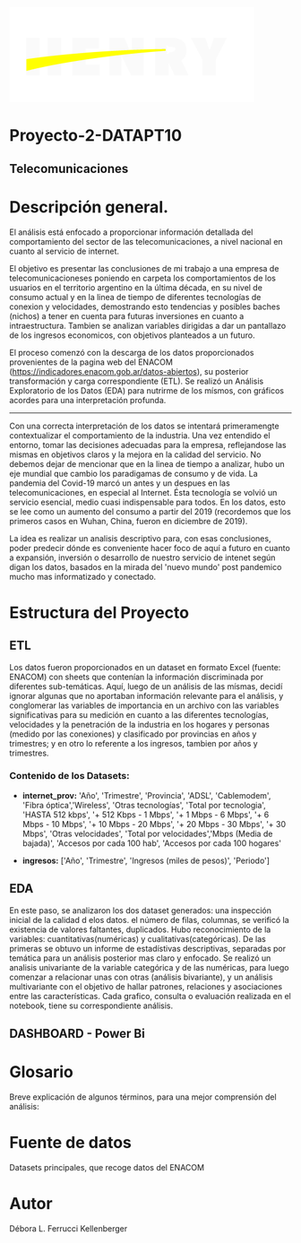  ![alt text](<Images/Logo Henry.png>)

# Proyecto-2-DATAPT10

## Telecomunicaciones

# Descripción general.

El análisis está enfocado a proporcionar información detallada del comportamiento del sector de las telecomunicaciones, a nivel nacional en cuanto al servicio de internet.

El objetivo es presentar las conclusiones de mi trabajo a una empresa de telecomunicacioneses poniendo en carpeta los comportamientos de los usuarios en el territorio argentino en la última década, en su nivel de consumo actual y en la linea de tiempo de diferentes tecnologías de conexion y velocidades, demostrando esto tendencias y posibles baches (nichos) a tener en cuenta para futuras inversiones en cuanto a intraestructura. Tambien se analizan variables dirigidas a dar un pantallazo de los ingresos economicos, con objetivos planteados a un futuro.

El proceso comenzó con la descarga de los datos proporcionados provenientes de la pagina web del ENACOM (https://indicadores.enacom.gob.ar/datos-abiertos), su posterior transformación y carga correspondiente (ETL).
Se realizó un Análisis Exploratorio de los Datos (EDA) para nutrirme de los mísmos, con gráficos acordes para una interpretación profunda.

---------------------
Con una correcta interpretación de los datos se intentará primeramengte contextualizar el comportamiento de la industria. Una vez entendido el entorno, tomar las decisiones adecuadas para la empresa, reflejandose las mismas en  objetivos claros y la mejora en la calidad del servicio. 
No debemos dejar de mencionar que en la linea de tiempo a analizar, hubo un eje mundial que cambio los paradigamas de consumo y de vida. La pandemia del Covid-19 marcó un antes y un despues en las telecomunicaciones, en especial al Internet. Ésta tecnología se volvió un servicio esencial, medio cuasi indispensable para todos. 
En los datos, esto se lee como un aumento del consumo a partir del 2019 (recordemos que los primeros casos en Wuhan, China, fueron en diciembre de 2019).

La idea es realizar un analisis descriptivo para, con esas conclusiones, poder predecir dónde es conveniente hacer foco de aquí a futuro en cuanto a expansión, inversión o desarrollo de nuestro servicio de intenet según digan los datos, basados en la mirada del 'nuevo mundo' post pandemico mucho mas informatizado y conectado.

# Estructura del Proyecto
## ETL
Los datos fueron proporcionados en un dataset en formato Excel (fuente: ENACOM) con sheets que contenían la información discriminada por diferentes sub-temáticas. Aquí, luego de un análisis de las mísmas, decidí ignorar algunas que no aportaban información relevante para el análisis, y conglomerar las variables de importancia en un archivo con las variables significativas para su medición en cuanto a las diferentes tecnologías, velocidades y la penetración de la industria en los hogares y personas (medido por las conexiones) y clasificado por provincias en años y trimestres; y en otro lo referente a los ingresos, tambien por años y trimestres. 

### Contenido de los Datasets:

- **internet_prov:** 'Año', 'Trimestre', 'Provincia', 'ADSL', 'Cablemodem', 'Fibra óptica','Wireless', 'Otras tecnologías', 'Total por tecnologia', 'HASTA 512 kbps', '+ 512 Kbps - 1 Mbps', '+ 1 Mbps - 6 Mbps', '+ 6 Mbps - 10 Mbps', '+ 10 Mbps - 20 Mbps', '+ 20 Mbps - 30 Mbps', '+ 30 Mbps', 'Otras velocidades', 'Total por velocidades','Mbps (Media de bajada)', 'Accesos por cada 100 hab',
'Accesos por cada 100 hogares'

- **ingresos:** ['Año', 'Trimestre', 'Ingresos (miles de pesos)', 'Periodo'] 

## EDA
 En este paso, se analizaron los dos dataset generados: una inspección inicial de la calidad d elos datos. el número de filas, columnas, se verificó la existencia de valores faltantes, duplicados. Hubo reconocimiento de la variables: cuantitativas(numéricas) y cualitativas(categóricas). De las primeras se obtuvo un informe de estadístivas descriptivas, separadas por temática para un análisis posterior mas claro y enfocado. 
Se realizó un analisis univariante de la variable categórica y de las numéricas, para luego comenzar a relacionar unas con otras (análisis bivariante), y un análisis multivariante con el objetivo de hallar patrones, relaciones y asociaciones entre las características. Cada grafico, consulta o evaluación realizada en el notebook, tiene su correspondiente análisis.

## DASHBOARD - Power Bi






# Glosario
Breve explicación de algunos términos, para una mejor comprensión del análisis:



# Fuente de datos
Datasets principales, que recoge datos del ENACOM
# Autor
Débora L. Ferrucci Kellenberger






